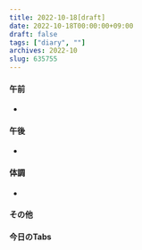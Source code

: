 ```yaml
---
title: 2022-10-18[draft]
date: 2022-10-18T00:00:00+09:00
draft: false
tags: ["diary", ""]
archives: 2022-10
slug: 635755
---
```

#### 午前
- 
#### 午後
- 
#### 体調
- 
#### その他
#### 今日のTabs